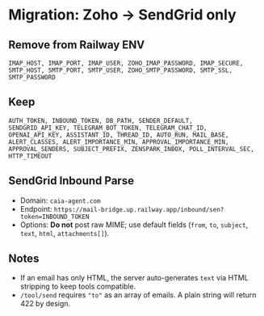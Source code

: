 # Migration: Zoho → SendGrid only

## Remove from Railway ENV
```
IMAP_HOST, IMAP_PORT, IMAP_USER, ZOHO_IMAP_PASSWORD, IMAP_SECURE,
SMTP_HOST, SMTP_PORT, SMTP_USER, ZOHO_SMTP_PASSWORD, SMTP_SSL, SMTP_PASSWORD
```

## Keep
```
AUTH_TOKEN, INBOUND_TOKEN, DB_PATH, SENDER_DEFAULT,
SENDGRID_API_KEY, TELEGRAM_BOT_TOKEN, TELEGRAM_CHAT_ID,
OPENAI_API_KEY, ASSISTANT_ID, THREAD_ID, AUTO_RUN, MAIL_BASE,
ALERT_CLASSES, ALERT_IMPORTANCE_MIN, APPROVAL_IMPORTANCE_MIN,
APPROVAL_SENDERS, SUBJECT_PREFIX, ZENSPARK_INBOX, POLL_INTERVAL_SEC, HTTP_TIMEOUT
```

## SendGrid Inbound Parse
- Domain: `caia-agent.com`
- Endpoint: `https://mail-bridge.up.railway.app/inbound/sen?token=INBOUND_TOKEN`
- Options: **Do not** post raw MIME; use default fields (`from`, `to`, `subject`, `text`, `html`, `attachments[]`).

## Notes
- If an email has only HTML, the server auto-generates `text` via HTML stripping to keep tools compatible.
- `/tool/send` requires `"to"` as an array of emails. A plain string will return 422 by design.
